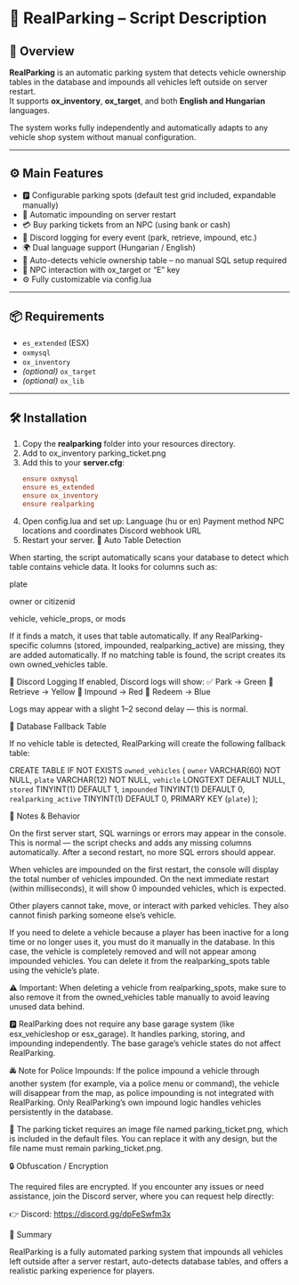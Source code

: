 # 📘 RealParking – Script Description

## 🧩 Overview
**RealParking** is an automatic parking system that detects vehicle ownership tables in the database and impounds all vehicles left outside on server restart.  
It supports **ox_inventory**, **ox_target**, and both **English and Hungarian** languages.

The system works fully independently and automatically adapts to any vehicle shop system without manual configuration.

---

## ⚙️ Main Features

- 🅿️ Configurable parking spots (default test grid included, expandable manually)  
- 🚗 Automatic impounding on server restart  
- 💳 Buy parking tickets from an NPC (using bank or cash)  
- 📡 Discord logging for every event (park, retrieve, impound, etc.)  
- 🌍 Dual language support (Hungarian / English)  
- 🧠 Auto-detects vehicle ownership table – no manual SQL setup required  
- 🧍 NPC interaction with ox_target or “E” key  
- ⚙️ Fully customizable via config.lua  

---

## 📦 Requirements

- `es_extended` (ESX)  
- `oxmysql`  
- `ox_inventory`  
- *(optional)* `ox_target`  
- *(optional)* `ox_lib`  

---

## 🛠️ Installation

1. Copy the **realparking** folder into your resources directory.
2. Add to ox_inventory parking_ticket.png  
3. Add this to your **server.cfg**:
   ```cfg
   ensure oxmysql
   ensure es_extended
   ensure ox_inventory
   ensure realparking
4. Open config.lua and set up:
Language (hu or en)
Payment method
NPC locations and coordinates
Discord webhook URL
5. Restart your server.
🧠 Auto Table Detection

When starting, the script automatically scans your database to detect which table contains vehicle data.
It looks for columns such as:

plate

owner or citizenid

vehicle, vehicle_props, or mods

If it finds a match, it uses that table automatically.
If any RealParking-specific columns (stored, impounded, realparking_active) are missing, they are added automatically.
If no matching table is found, the script creates its own owned_vehicles table.

📡 Discord Logging
If enabled, Discord logs will show:
✅ Park → Green
🚗 Retrieve → Yellow
🚓 Impound → Red
🔵 Redeem → Blue

Logs may appear with a slight 1–2 second delay — this is normal.

🧾 Database Fallback Table

If no vehicle table is detected, RealParking will create the following fallback table:

CREATE TABLE IF NOT EXISTS `owned_vehicles` (
  `owner` VARCHAR(60) NOT NULL,
  `plate` VARCHAR(12) NOT NULL,
  `vehicle` LONGTEXT DEFAULT NULL,
  `stored` TINYINT(1) DEFAULT 1,
  `impounded` TINYINT(1) DEFAULT 0,
  `realparking_active` TINYINT(1) DEFAULT 0,
  PRIMARY KEY (`plate`)
);

🧱 Notes & Behavior

On the first server start, SQL warnings or errors may appear in the console.
This is normal — the script checks and adds any missing columns automatically.
After a second restart, no more SQL errors should appear.

When vehicles are impounded on the first restart,
the console will display the total number of vehicles impounded.
On the next immediate restart (within milliseconds),
it will show 0 impounded vehicles, which is expected.

Other players cannot take, move, or interact with parked vehicles.
They also cannot finish parking someone else’s vehicle.

If you need to delete a vehicle because a player has been inactive for a long time or no longer uses it,
you must do it manually in the database.
In this case, the vehicle is completely removed and will not appear among impounded vehicles.
You can delete it from the realparking_spots table using the vehicle’s plate.

⚠️ Important:
When deleting a vehicle from realparking_spots,
make sure to also remove it from the owned_vehicles table manually
to avoid leaving unused data behind.

🅿️ RealParking does not require any base garage system (like esx_vehicleshop or esx_garage).
It handles parking, storing, and impounding independently.
The base garage’s vehicle states do not affect RealParking.

🚔 Note for Police Impounds:
If the police impound a vehicle through another system (for example, via a police menu or command),
the vehicle will disappear from the map, as police impounding is not integrated with RealParking.
Only RealParking’s own impound logic handles vehicles persistently in the database.

🧾 The parking ticket requires an image file named parking_ticket.png,
which is included in the default files.
You can replace it with any design,
but the file name must remain parking_ticket.png.

🔒 Obfuscation / Encryption

The required files are encrypted.
If you encounter any issues or need assistance, join the Discord server,
where you can request help directly:

👉 Discord: https://discord.gg/dpFeSwfm3x

💬 Summary

RealParking is a fully automated parking system
that impounds all vehicles left outside after a server restart,
auto-detects database tables,
and offers a realistic parking experience for players.
